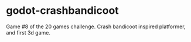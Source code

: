 # godot-crashbandicoot
Game #8 of the 20 games challenge. Crash bandicoot inspired platformer, and first 3d game.
